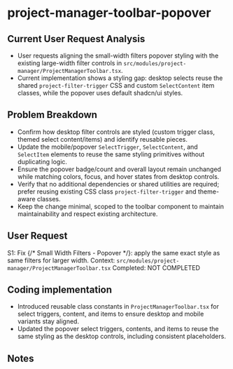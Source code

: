 # project-manager-toolbar-popover

## Current User Request Analysis
- User requests aligning the small-width filters popover styling with the existing large-width filter controls in `src/modules/project-manager/ProjectManagerToolbar.tsx`.
- Current implementation shows a styling gap: desktop selects reuse the shared `project-filter-trigger` CSS and custom `SelectContent` item classes, while the popover uses default shadcn/ui styles.

## Problem Breakdown
- Confirm how desktop filter controls are styled (custom trigger class, themed select content/items) and identify reusable pieces.
- Update the mobile/popover `SelectTrigger`, `SelectContent`, and `SelectItem` elements to reuse the same styling primitives without duplicating logic.
- Ensure the popover badge/count and overall layout remain unchanged while matching colors, focus, and hover states from desktop controls.
- Verify that no additional dependencies or shared utilities are required; prefer reusing existing CSS class `project-filter-trigger` and theme-aware classes.
- Keep the change minimal, scoped to the toolbar component to maintain maintainability and respect existing architecture.

## User Request
S1: Fix {/* Small Width Filters - Popover */}: apply the same exact style as same filters for larger width. Context: `src/modules/project-manager/ProjectManagerToolbar.tsx`
Completed: NOT COMPLETED

## Coding implementation
- Introduced reusable class constants in `ProjectManagerToolbar.tsx` for select triggers, content, and items to ensure desktop and mobile variants stay aligned.
- Updated the popover select triggers, contents, and items to reuse the same styling as the desktop controls, including consistent placeholders.

## Notes
